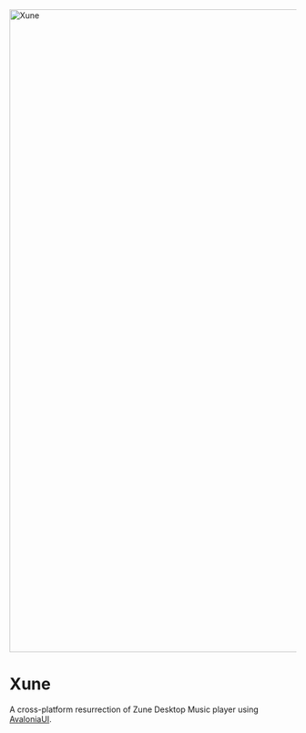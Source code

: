 <img width="1128" alt="Xune" src="https://user-images.githubusercontent.com/4672627/154169654-87766d8a-5860-45e9-9ae9-567108a06c4f.png">


# Xune

A cross-platform resurrection of Zune Desktop Music player using [AvaloniaUI](https://github.com/AvaloniaUI/Avalonia/).
